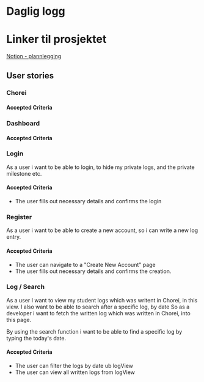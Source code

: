 #   Daglig logg

#  Linker til prosjektet

[Notion - plannlegging](https://www.notion.so/2e06ed2a0e134939891fbf555ef61e2b?v=ea4c92c337714595a08e08aac54238a8)

## User stories

### Chorei

####    Accepted Criteria

### Dashboard

####    Accepted Criteria

### Login
As a user i want to be able to login, to hide my private logs, and the private milestone etc.

####    Accepted Criteria

- The user fills out necessary details and confirms the login

### Register

As a user i want to be able to create a new account, so i can write a new log entry.


####    Accepted Criteria

- The user can navigate to a "Create New Account" page
- The user fills out necessary details and confirms the creation.

### Log / Search
As a user I want to view my student logs which was writent in Chorei, in this view. I also want to be able to search after a specific log, by date
So as a developer i want to fetch the written log which was written in Chorei, into this page.

By using the search function i want to be able to find a specific log by typing the today's date.

####    Accepted Criteria
-   The user can filter the logs by date ub logView
-   The user can view all written logs from logView 